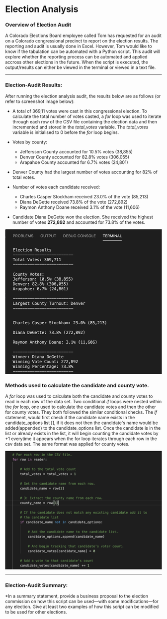 # Election Analysis



### Overview of Election Audit

A Colorado Elections Board employee called Tom has requested for an audit on a Colorado congressional precinct to report on the election results. The reporting and audit is usually done in Excel. However, Tom would like to know if the tabulation can be automated with a Python script. This audit will explore whether the reporting process can be automated and applied accross other elections in the future. When the script is executed, the output/results can either be viewed in the terminal or viewed in a text file.

----

### Election-Audit Results:


After running the election analysis audit, the results below are as follows (or refer to screenshot image below):

*  A total of 369,11 votes were cast in this congressional election. To calculate the total number of votes casted, a *for* loop was used to iterate through each             row of the CSV file containing the election data and then incremented and stored in the *total_votes* variable. The *total_votes* variable is initialised to 0 before the *for* loop begins.
*  Votes by county:
    * Jeffersson County accounted for 10.5% votes (38,855)
    * Denver County accounted for 82.8% votes (306,055)
    * Arapahoe County accounted for 6.7% votes (24,801)
* Denver County had the largest number of votes accounting for 82% of total votes.

* Number of votes each candidate received:  
    * Charles Casper Stockham received 23.0% of the vote (85,213)
    * Diana DeGette received 73.8% of the vote (272,892)
    * Raymon Anthony Doane received 3.1% of the vote (11,606)
* Candidate Diana DeGette won the election. She received the highest number of votes **272,892** and accounted for 73.8% of the votes.


![screenshot terminal output](https://github.com/YanLuong/Election_Analysis/blob/main/Resources/Terminal%20Output%20Of%20Results.png)

### Methods used to calculate the candidate and county vote.

A *for* loop was used to calculate both the candidate and county votes to read in each row of the data set. Two conditional *if* loops were nested within the *for* loop, one used to calculate the candidate votes and then the other for county votes. They both followed the similar conditional checks. The *if* statement, would first check if the candidate name exists in the candidate_options list [], if it does not then the candidate's name would be added(appended) to the candidate_options list.
Once the candidate is in the list or already exists in the list, it will begin counting the candidate votes by +1 everytime it appears when the for loop iterates through each row in the csv data set. The same format was applied for county votes.

![counting candidate votes](https://github.com/YanLuong/Election_Analysis/blob/main/Resources/Counting%20votes%20-%20candidate%20screenshot.png)





----

### Election-Audit Summary: 

*In a summary statement, provide a business proposal to the election commission on how this script can be used—with some modifications—for any election. 
Give at least two examples of how this script can be modified to be used for other elections.
